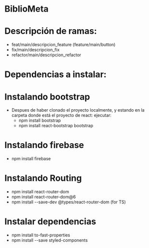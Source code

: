 # BiblioMeta

# Descripción de ramas:

- feat/main/descripcion_feature (feature/main/button)
- fix/main/descripcion_fix
- refactor/main/descripcion_refactor

# Dependencias a instalar:

# Instalando bootstrap

- Despues de haber clonado el proyecto localmente, y estando en la carpeta donde está el proyecto de react: ejecutar:
  - npm install bootstrap
  - npm install react-bootstrap bootstrap

# Instalando firebase

- npm install firebase

# Instalando Routing

- npm install react-router-dom
- npm install react-router-dom@6
- npm install --save-dev @types/react-router-dom (for TS)

# Instalar dependencias
- npm install to-fast-properties
- npm install --save styled-components
